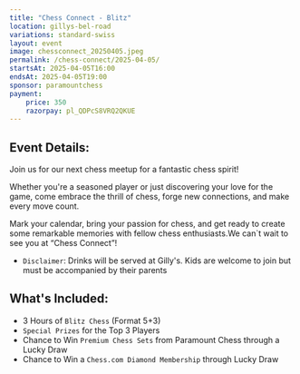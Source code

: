 ```yaml
---
title: "Chess Connect - Blitz"
location: gillys-bel-road
variations: standard-swiss
layout: event
image: chessconnect_20250405.jpeg
permalink: /chess-connect/2025-04-05/
startsAt: 2025-04-05T16:00
endsAt: 2025-04-05T19:00
sponsor: paramountchess
payment:
    price: 350
    razorpay: pl_QDPcS8VRQ2QKUE
---
```

## Event Details:

Join us for our next chess meetup for a fantastic chess
spirit!

Whether you're a seasoned player or just discovering your love
for the game, come embrace the thrill of chess, forge new connections, and
make every move count. 

Mark your calendar, bring your passion for chess, and get ready to create some remarkable memories with fellow chess enthusiasts.We can`t wait to see you at “Chess Connect”!

- `Disclaimer`: Drinks will be served at Gilly's. Kids are welcome to join but must be accompanied by their parents


## What's Included:
- 3 Hours of `Blitz Chess` (Format 5+3)
- `Special Prizes` for the Top 3 Players
- Chance to Win `Premium Chess Sets` from Paramount Chess through a Lucky Draw
- Chance to Win a `Chess.com Diamond Membership` through Lucky Draw
